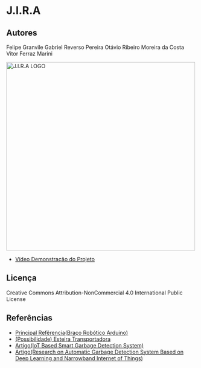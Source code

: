 # J.I.R.A

## Autores

Felipe Granvile
Gabriel Reverso Pereira
Otávio Ribeiro Moreira da Costa
Vitor Ferraz Marini

<img  src="/Img/Logo_JIRA.png" alt="J.I.R.A LOGO" width="500" height="500">

* [Vídeo Demonstração do Projeto](https://www.youtube.com/watch?v=wC7iCR1UBZc&t)

## Licença 

Creative Commons Attribution-NonCommercial 4.0 International Public License

## Referências

- [Principal Refêrencia(Braço Robótico Arduino)](https://howtomechatronics.com/tutorials/arduino/diy-arduino-robot-arm-with-smartphone-control/#google_vignette)
- [(Possibilidade) Esteira Transportadora](https://www.youtube.com/watch?v=OE0KXrunzm4)
- [Artigo(IoT Based Smart Garbage Detection System)](https://d1wqtxts1xzle7.cloudfront.net/54339451/IRJET-V3I1227-libre.pdf?1504593104=&response-content-disposition=inline%3B+filename%3DIoT_Based_Smart_Garbage_Detection_System.pdf&Expires=1693531021&Signature=dbLfTaLFkrQBJgyD15jKsV3T2srdpCvxv1nnijaqtl-ErTR0JkxSt9J801z2Qb42UdhfbQ3G7GzR69VHWyo2z7v~yXJcYGvC070ZsNKbqtXMDLTsCJ7o2TSaNMOZqGb-hk4Nd2W93U38Ura1oiHBQZCB0H2n9XG4wPEIzZIDmYQAe8wlX-3I1bTA14QJh8fUnBf41g0Z7yg2DzDSp1F8gc7cx7wjDxkBpZG3oax-hVDYr0sYCfsEyViSSFxndSb6mGY2nimJ98RpLfer~tpE-NUJd0-T7TQ1qhA6imnsrgZrdc-pWKqpo6RGiOrDuPAZ12w82tp3njkZzGWAyCF5AQ__&Key-Pair-Id=APKAJLOHF5GGSLRBV4ZA)
- [Artigo(Research on Automatic Garbage Detection System Based on Deep Learning and Narrowband Internet of Things)](https://iopscience.iop.org/article/10.1088/1742-6596/1069/1/012032)





